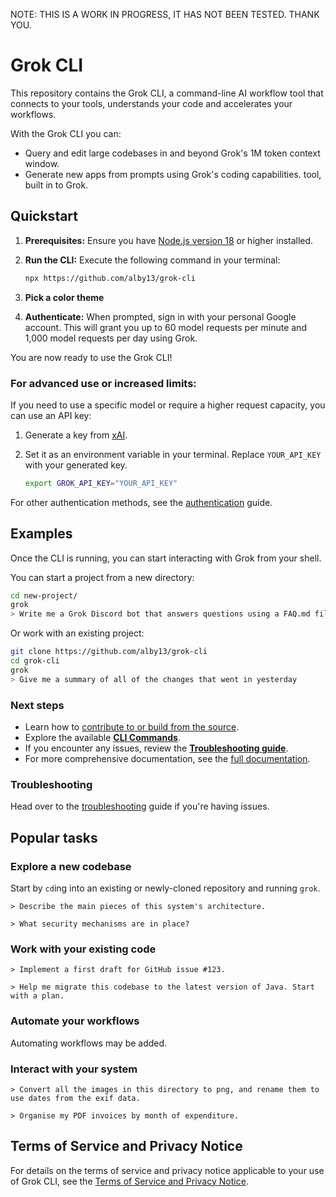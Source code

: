 NOTE: THIS IS A WORK IN PROGRESS, IT HAS NOT BEEN TESTED. THANK YOU.

# Grok CLI

This repository contains the Grok CLI, a command-line AI workflow tool that connects to your
tools, understands your code and accelerates your workflows.

With the Grok CLI you can:

- Query and edit large codebases in and beyond Grok's 1M token context window.
- Generate new apps from prompts using Grok's coding capabilities.
  tool, built in to Grok.

## Quickstart

1. **Prerequisites:** Ensure you have [Node.js version 18](https://nodejs.org/en/download) or higher installed.
2. **Run the CLI:** Execute the following command in your terminal:

   ```bash
   npx https://github.com/alby13/grok-cli
   ```

3. **Pick a color theme**
4. **Authenticate:** When prompted, sign in with your personal Google account. This will grant you up to 60 model requests per minute and 1,000 model requests per day using Grok.

You are now ready to use the Grok CLI!

### For advanced use or increased limits:

If you need to use a specific model or require a higher request capacity, you can use an API key:

1. Generate a key from [xAI](https://x.ai/api).
2. Set it as an environment variable in your terminal. Replace `YOUR_API_KEY` with your generated key.

   ```bash
   export GROK_API_KEY="YOUR_API_KEY"
   ```

For other authentication methods, see the [authentication](./docs/cli/authentication.md) guide.

## Examples

Once the CLI is running, you can start interacting with Grok from your shell.

You can start a project from a new directory:

```sh
cd new-project/
grok
> Write me a Grok Discord bot that answers questions using a FAQ.md file I will provide
```

Or work with an existing project:

```sh
git clone https://github.com/alby13/grok-cli
cd grok-cli
grok
> Give me a summary of all of the changes that went in yesterday
```

### Next steps

- Learn how to [contribute to or build from the source](./CONTRIBUTING.md).
- Explore the available **[CLI Commands](./docs/cli/commands.md)**.
- If you encounter any issues, review the **[Troubleshooting guide](./docs/troubleshooting.md)**.
- For more comprehensive documentation, see the [full documentation](./docs/index.md).

### Troubleshooting

Head over to the [troubleshooting](docs/troubleshooting.md) guide if you're
having issues.

## Popular tasks

### Explore a new codebase

Start by `cd`ing into an existing or newly-cloned repository and running `grok`.

```text
> Describe the main pieces of this system's architecture.
```

```text
> What security mechanisms are in place?
```

### Work with your existing code

```text
> Implement a first draft for GitHub issue #123.
```

```text
> Help me migrate this codebase to the latest version of Java. Start with a plan.
```

### Automate your workflows

Automating workflows may be added.

### Interact with your system

```text
> Convert all the images in this directory to png, and rename them to use dates from the exif data.
```

```text
> Organise my PDF invoices by month of expenditure.
```

## Terms of Service and Privacy Notice

For details on the terms of service and privacy notice applicable to your use of Grok CLI, see the [Terms of Service and Privacy Notice](./docs/tos-privacy.md).
